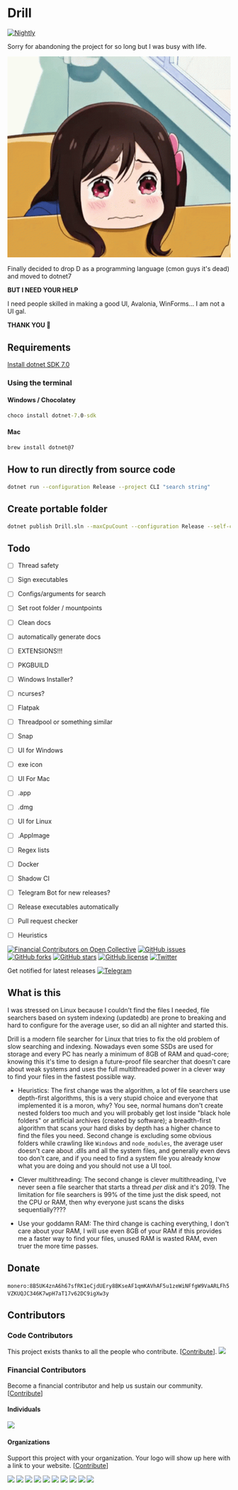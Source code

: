 # Drill

[![Nightly](https://github.com/yatima1460/Drill/actions/workflows/Nightly.yml/badge.svg)](https://github.com/yatima1460/Drill/actions/workflows/Nightly.yml)


Sorry for abandoning the project for so long but I was busy with life.

![sad](docs/sad-hitori-anime-girl-bt4lfvgoosbfb026.gif)

Finally decided to drop D as a programming language (cmon guys it's dead) and moved to dotnet7

**BUT I NEED YOUR HELP**

I need people skilled in making a good UI, Avalonia, WinForms... I am not a UI gal.

**THANK YOU :bow:**


## Requirements

[Install dotnet SDK 7.0](https://dotnet.microsoft.com/en-us/download/dotnet/7.0)

### Using the terminal

#### Windows / Chocolatey

```cmd
choco install dotnet-7.0-sdk
```

#### Mac

```bash
brew install dotnet@7
```

## How to run directly from source code

```bash
dotnet run --configuration Release --project CLI "search string"
```

## Create portable folder

```bash
dotnet publish Drill.sln --maxCpuCount --configuration Release --self-contained --output DrillPortable
```

## Todo

- [ ] Thread safety
- [ ] Sign executables
- [ ] Configs/arguments for search
- [ ] Set root folder / mountpoints
- [ ] Clean docs
- [ ] automatically generate docs
- [ ] EXTENSIONS!!!
- [ ] PKGBUILD
- [ ] Windows Installer?
- [ ] ncurses?
- [ ] Flatpak
- [ ] Threadpool or something similar
- [ ] Snap
- [ ] UI for Windows
- [ ] exe icon
- [ ] UI For Mac
- [ ] .app
- [ ] .dmg
- [ ] UI for Linux
- [ ] .AppImage
- [ ] Regex lists
- [ ] Docker
- [ ] Shadow CI
- [ ] Telegram Bot for new releases?
- [ ] Release executables automatically
- [ ] Pull request checker
- [ ] Heuristics




[![Financial Contributors on Open Collective](https://opencollective.com/Drill/all/badge.svg?label=financial+contributors)](https://opencollective.com/Drill) [![GitHub issues](https://img.shields.io/github/issues/yatima1460/Drill.svg)](https://github.com/yatima1460/Drill/issues)
[![GitHub forks](https://img.shields.io/github/forks/yatima1460/Drill.svg)](https://github.com/yatima1460/Drill/network)
[![GitHub stars](https://img.shields.io/github/stars/yatima1460/Drill.svg)](https://github.com/yatima1460/Drill/stargazers)
[![GitHub license](https://img.shields.io/github/license/yatima1460/Drill.svg)](https://github.com/yatima1460/Drill/blob/master/LICENSE)
[![Twitter](https://img.shields.io/twitter/url/https/github.com/yatima1460/Drill.svg?style=social)](https://twitter.com/intent/tweet?text=Wow:&url=https%3A%2F%2Fgithub.com%2Fyatima1460%2FDrill)

Get notified for latest releases
[![Telegram](https://raw.githubusercontent.com/yatima1460/Drill/gh-pages/icons/telegram_icon.png?sanitize=true)](https://telegram.me/drill_search)

## What is this

I was stressed on Linux because I couldn't find the files I needed, file searchers based on system indexing (updatedb) are prone to breaking and hard to configure for the average user, so did an all nighter and started this.

Drill is a modern file searcher for Linux that tries to fix the old problem of slow searching and indexing.
Nowadays even some SSDs are used for storage and every PC has nearly a minimum of 8GB of RAM and quad-core;
knowing this it's time to design a future-proof file searcher that doesn't care about weak systems and uses the full multithreaded power in a clever way to find your files in the fastest possible way.

* Heuristics:
The first change was the algorithm, a lot of file searchers use depth-first algorithms, this is a very stupid choice and everyone that implemented it is a moron, why? 
You see, normal humans don't create nested folders too much and you will probably get lost inside "black hole folders" or artificial archives (created by software); a breadth-first algorithm that scans your hard disks by depth has a higher chance to find the files you need.
Second change is excluding some obvious folders while crawling like `Windows` and `node_modules`, the average user doesn't care about .dlls and all the system files, and generally even devs too don't care, and if you need to find a system file you already know what you are doing and you should not use a UI tool.

* Clever multithreading: The second change is clever multithreading, I've never seen a file searcher that starts a thread *per disk* and it's 2019. The limitation for file searchers is 99% of the time just the disk speed, not the CPU or RAM, then why everyone just scans the disks sequentially????

* Use your goddamn RAM: The third change is caching everything, I don't care about your RAM, I will use even 8GB of your RAM if this provides me a faster way to find your files, unused RAM is wasted RAM, even truer the more time passes.


## Donate

```monero:8B5UK4znA6h67sfRK1eCjdUEry8BKseAF1qmKAVhAF5u1zeWiNFfgW9VaARLFh5VZKUQJC346K7wpH7aT17v62DC9igXw3y```




## Contributors

### Code Contributors

This project exists thanks to all the people who contribute. [[Contribute](CONTRIBUTING.md)].
<a href="https://github.com/yatima1460/Drill/graphs/contributors"><img src="https://opencollective.com/Drill/contributors.svg?width=890&button=false" /></a>

### Financial Contributors

Become a financial contributor and help us sustain our community. [[Contribute](https://opencollective.com/Drill/contribute)]

#### Individuals

<a href="https://opencollective.com/Drill"><img src="https://opencollective.com/Drill/individuals.svg?width=890"></a>

#### Organizations

Support this project with your organization. Your logo will show up here with a link to your website. [[Contribute](https://opencollective.com/Drill/contribute)]

<a href="https://opencollective.com/Drill/organization/0/website"><img src="https://opencollective.com/Drill/organization/0/avatar.svg"></a>
<a href="https://opencollective.com/Drill/organization/1/website"><img src="https://opencollective.com/Drill/organization/1/avatar.svg"></a>
<a href="https://opencollective.com/Drill/organization/2/website"><img src="https://opencollective.com/Drill/organization/2/avatar.svg"></a>
<a href="https://opencollective.com/Drill/organization/3/website"><img src="https://opencollective.com/Drill/organization/3/avatar.svg"></a>
<a href="https://opencollective.com/Drill/organization/4/website"><img src="https://opencollective.com/Drill/organization/4/avatar.svg"></a>
<a href="https://opencollective.com/Drill/organization/5/website"><img src="https://opencollective.com/Drill/organization/5/avatar.svg"></a>
<a href="https://opencollective.com/Drill/organization/6/website"><img src="https://opencollective.com/Drill/organization/6/avatar.svg"></a>
<a href="https://opencollective.com/Drill/organization/7/website"><img src="https://opencollective.com/Drill/organization/7/avatar.svg"></a>
<a href="https://opencollective.com/Drill/organization/8/website"><img src="https://opencollective.com/Drill/organization/8/avatar.svg"></a>
<a href="https://opencollective.com/Drill/organization/9/website"><img src="https://opencollective.com/Drill/organization/9/avatar.svg"></a>
